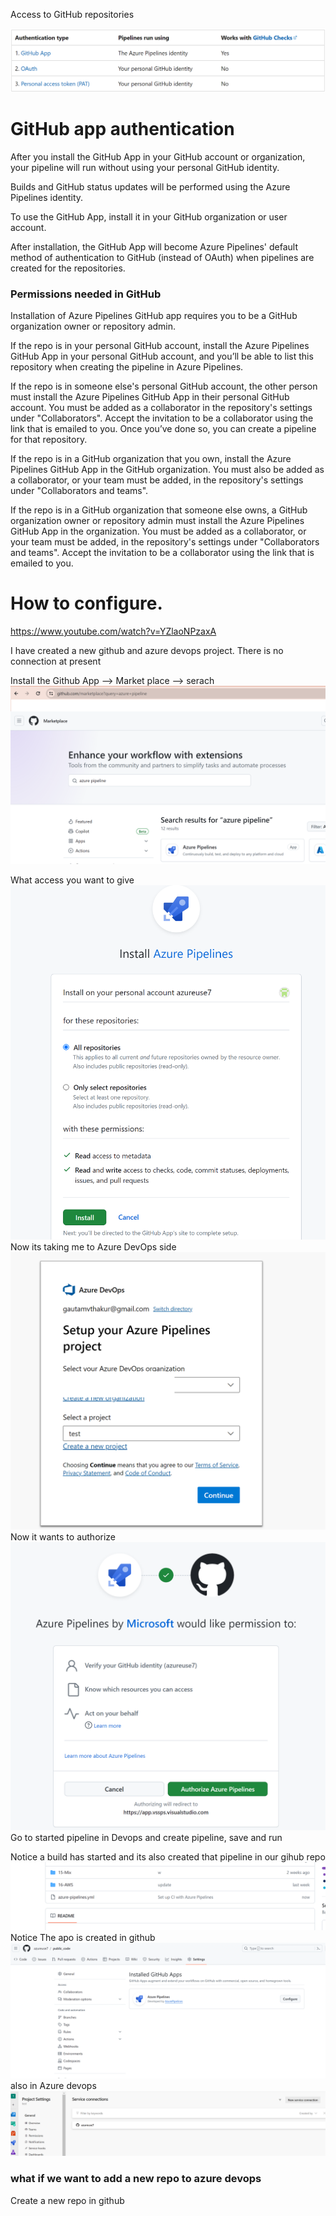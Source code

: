 Access to GitHub repositories

<img src="images/a.png">

# GitHub app authentication
After you install the GitHub App in your GitHub account or organization, your pipeline will run without using your personal GitHub identity. 
 
Builds and GitHub status updates will be performed using the Azure Pipelines identity. 

To use the GitHub App, install it in your GitHub organization or user account.

After installation, the GitHub App will become Azure Pipelines' default method of authentication to GitHub (instead of OAuth) when pipelines are created for the repositories.


### Permissions needed in GitHub
Installation of Azure Pipelines GitHub app requires you to be a GitHub organization owner or repository admin. 

If the repo is in your personal GitHub account, install the Azure Pipelines GitHub App in your personal GitHub account, and you’ll be able to list this repository when creating the pipeline in Azure Pipelines.

If the repo is in someone else's personal GitHub account, the other person must install the Azure Pipelines GitHub App in their personal GitHub account. You must be added as a collaborator in the repository's settings under "Collaborators". Accept the invitation to be a collaborator using the link that is emailed to you. Once you’ve done so, you can create a pipeline for that repository.

If the repo is in a GitHub organization that you own, install the Azure Pipelines GitHub App in the GitHub organization. You must also be added as a collaborator, or your team must be added, in the repository's settings under "Collaborators and teams".

If the repo is in a GitHub organization that someone else owns, a GitHub organization owner or repository admin must install the Azure Pipelines GitHub App in the organization. You must be added as a collaborator, or your team must be added, in the repository's settings under "Collaborators and teams". Accept the invitation to be a collaborator using the link that is emailed to you.


# How to configure.
https://www.youtube.com/watch?v=YZlaoNPzaxA

I have created a new github and azure devops project.
There is no connection at present 

Install the Github App --> Market place --> serach 
<img src="images/b.png">

What access you want to give 
<img src="images/c.png">
Now its taking me to Azure DevOps side
<img src="images/d.png">
Now it wants to authorize
<img src="images/e.png">
Go to started pipeline in Devops and create pipeline, save and run  

Notice a build has started and its also created that pipeline in our gihub repo 
<img src="images/f.png">
Notice The apo is created in github
<img src="images/g.png">
also in Azure devops
<img src="images/h.png">

### what if we want to add a new repo to azure devops
Create a new repo in github 
